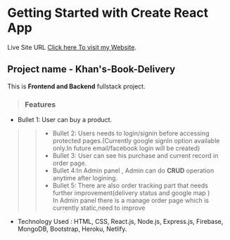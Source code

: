 # Getting Started with Create React App

Live Site URL [Click here To visit my Website](https://khans-books-delivery841.netlify.app/).


## Project name - Khan's-Book-Delivery

This is **Frontend and Backend** fullstack project.  


> ### Features
* Bullet 1: User can buy a product.  
>> * Bullet 2: Users needs to login/signin before accessing protected pages.(Currently google signIn option available only.In future email/facebook login will be created)  
>>* Bullet 3: User can see his purchase and current record in order page.  
>> * Bullet 4:In Admin panel , Admin can do **CRUD** operation anytime after logining.   
>>* Bullet 5: There are also order tracking part that needs further improvement(delivery status and google map )  
>> In Admin panel there is a manage order page which is currently static,need to improve 

* Technology Used : HTML, CSS, React.js, Node.js, Express.js, Firebase, MongoDB, Bootstrap, Heroku, Netlify. 



